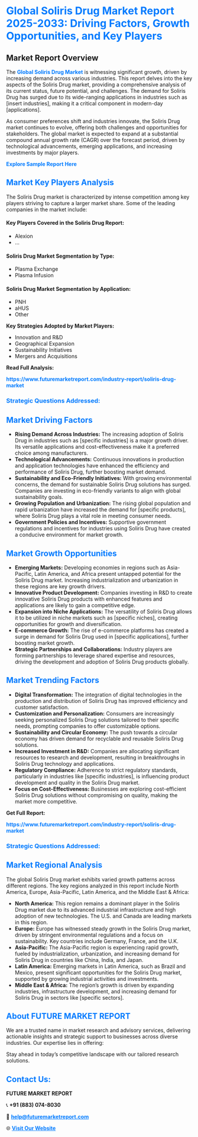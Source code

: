 <h1 style="color: #007BFF;">Global Soliris Drug Market Report 2025-2033: Driving Factors, Growth Opportunities, and Key Players</h1>

<section id="overview">
<h2>Market Report Overview</h2>
<p>The <a href="https://www.futuremarketreport.com/industry-report/soliris-drug-market" style="color: #007BFF; text-decoration: none;"><strong>Global Soliris Drug Market</strong></a> is witnessing significant growth, driven by increasing demand across various industries. This report delves into the key aspects of the Soliris Drug market, providing a comprehensive analysis of its current status, future potential, and challenges. The demand for Soliris Drug has surged due to its wide-ranging applications in industries such as [insert industries], making it a critical component in modern-day [applications].</p>
<p>As consumer preferences shift and industries innovate, the Soliris Drug market continues to evolve, offering both challenges and opportunities for stakeholders. The global market is expected to expand at a substantial compound annual growth rate (CAGR) over the forecast period, driven by technological advancements, emerging applications, and increasing investments by major players.</p>
</section>

<section id="overview">
<p><a href="https://www.futuremarketreport.com/request-sample/reportId=106288" style="color: #007BFF; text-decoration: none;"><strong>Explore Sample Report Here</strong></a></p>
</section>

<section id="key-players">
<h2 style="color: #007BFF;">Market Key Players Analysis</h2>
<p>The Soliris Drug market is characterized by intense competition among key players striving to capture a larger market share. Some of the leading companies in the market include:</p>
<h4>Key Players Covered in the Soliris Drug Report:</h4>
<ul><li>Alexion</li><li>...</li></ul>
<h4>Soliris Drug Market Segmentation by Type:</h4>
<ul><li>Plasma Exchange</li><li>Plasma Infusion</li></ul>

<h4>Soliris Drug Market Segmentation by Application:</h4>
<ul><li>PNH</li><li>aHUS</li><li>Other</li></ul>
<p><strong>Key Strategies Adopted by Market Players:</strong></p>
<ul>
<li>Innovation and R&D</li>
<li>Geographical Expansion</li>
<li>Sustainability Initiatives</li>
<li>Mergers and Acquisitions</li>
</ul>
</section>

<section>
<p><strong>Read Full Analysis: </strong></p><a href="https://www.futuremarketreport.com/industry-report/soliris-drug-market" style="color: #007BFF; text-decoration: none;"><strong>https://www.futuremarketreport.com/industry-report/soliris-drug-market</strong></a>
<h3 style="color: #007BFF;">Strategic Questions Addressed:</h3>
</section>

<section id="driving-factors">
<h2 style="color: #007BFF;">Market Driving Factors</h2>
<ul>
<li><strong>Rising Demand Across Industries:</strong> The increasing adoption of Soliris Drug in industries such as [specific industries] is a major growth driver. Its versatile applications and cost-effectiveness make it a preferred choice among manufacturers.</li>
<li><strong>Technological Advancements:</strong> Continuous innovations in production and application technologies have enhanced the efficiency and performance of Soliris Drug, further boosting market demand.</li>
<li><strong>Sustainability and Eco-Friendly Initiatives:</strong> With growing environmental concerns, the demand for sustainable Soliris Drug solutions has surged. Companies are investing in eco-friendly variants to align with global sustainability goals.</li>
<li><strong>Growing Population and Urbanization:</strong> The rising global population and rapid urbanization have increased the demand for [specific products], where Soliris Drug plays a vital role in meeting consumer needs.</li>
<li><strong>Government Policies and Incentives:</strong> Supportive government regulations and incentives for industries using Soliris Drug have created a conducive environment for market growth.</li>
</ul>
</section>

<section id="growth-opportunities">
<h2 style="color: #007BFF;">Market Growth Opportunities</h2>
<ul>
<li><strong>Emerging Markets:</strong> Developing economies in regions such as Asia-Pacific, Latin America, and Africa present untapped potential for the Soliris Drug market. Increasing industrialization and urbanization in these regions are key growth drivers.</li>
<li><strong>Innovative Product Development:</strong> Companies investing in R&D to create innovative Soliris Drug products with enhanced features and applications are likely to gain a competitive edge.</li>
<li><strong>Expansion into Niche Applications:</strong> The versatility of Soliris Drug allows it to be utilized in niche markets such as [specific niches], creating opportunities for growth and diversification.</li>
<li><strong>E-commerce Growth:</strong> The rise of e-commerce platforms has created a surge in demand for Soliris Drug used in [specific applications], further boosting market growth.</li>
<li><strong>Strategic Partnerships and Collaborations:</strong> Industry players are forming partnerships to leverage shared expertise and resources, driving the development and adoption of Soliris Drug products globally.</li>
</ul>
</section>

<section id="trending-factors">
<h2 style="color: #007BFF;">Market Trending Factors</h2>
<ul>
<li><strong>Digital Transformation:</strong> The integration of digital technologies in the production and distribution of Soliris Drug has improved efficiency and customer satisfaction.</li>
<li><strong>Customization and Personalization:</strong> Consumers are increasingly seeking personalized Soliris Drug solutions tailored to their specific needs, prompting companies to offer customizable options.</li>
<li><strong>Sustainability and Circular Economy:</strong> The push towards a circular economy has driven demand for recyclable and reusable Soliris Drug solutions.</li>
<li><strong>Increased Investment in R&D:</strong> Companies are allocating significant resources to research and development, resulting in breakthroughs in Soliris Drug technology and applications.</li>
<li><strong>Regulatory Compliance:</strong> Adherence to strict regulatory standards, particularly in industries like [specific industries], is influencing product development and quality in the Soliris Drug market.</li>
<li><strong>Focus on Cost-Effectiveness:</strong> Businesses are exploring cost-efficient Soliris Drug solutions without compromising on quality, making the market more competitive.</li>
</ul>
</section>

<section>
<p><strong>Get Full Report: </strong></p><a href="https://www.futuremarketreport.com/industry-report/soliris-drug-market" style="color: #007BFF; text-decoration: none;"><strong>https://www.futuremarketreport.com/industry-report/soliris-drug-market</strong></a>
<h3 style="color: #007BFF;">Strategic Questions Addressed:</h3>
</section>


<section id="regional-analysis">
<h2 style="color: #007BFF;">Market Regional Analysis</h2>
<p>The global Soliris Drug market exhibits varied growth patterns across different regions. The key regions analyzed in this report include North America, Europe, Asia-Pacific, Latin America, and the Middle East & Africa:</p>
<ul>
<li><strong>North America:</strong> This region remains a dominant player in the Soliris Drug market due to its advanced industrial infrastructure and high adoption of new technologies. The U.S. and Canada are leading markets in this region.</li>
<li><strong>Europe:</strong> Europe has witnessed steady growth in the Soliris Drug market, driven by stringent environmental regulations and a focus on sustainability. Key countries include Germany, France, and the U.K.</li>
<li><strong>Asia-Pacific:</strong> The Asia-Pacific region is experiencing rapid growth, fueled by industrialization, urbanization, and increasing demand for Soliris Drug in countries like China, India, and Japan.</li>
<li><strong>Latin America:</strong> Emerging markets in Latin America, such as Brazil and Mexico, present significant opportunities for the Soliris Drug market, supported by growing industrial activities and investments.</li>
<li><strong>Middle East & Africa:</strong> The region’s growth is driven by expanding industries, infrastructure development, and increasing demand for Soliris Drug in sectors like [specific sectors].</li>
</ul>
</section>

<footer>
<h2 style="color: #007BFF;">About FUTURE MARKET REPORT</h2>
<p>We are a trusted name in market research and advisory services, delivering actionable insights and strategic support to businesses across diverse industries. Our expertise lies in offering:</p>

<p>Stay ahead in today’s competitive landscape with our tailored research solutions.</p>

<h2 style="color: #007BFF;">Contact Us:</h2>
<p><strong>FUTURE MARKET REPORT</strong></p>
<p>📞 <strong>+91 (883) 074-8030</strong></p>
<p>📧 <strong><a href="mailto:help@futuremarketreport.com" style="color: #007BFF;">help@futuremarketreport.com</a></strong></p>
<p>🌐 <strong><a href="https://www.futuremarketreport.com/" style="color: #007BFF;">Visit Our Website</a></strong></p>
</footer>